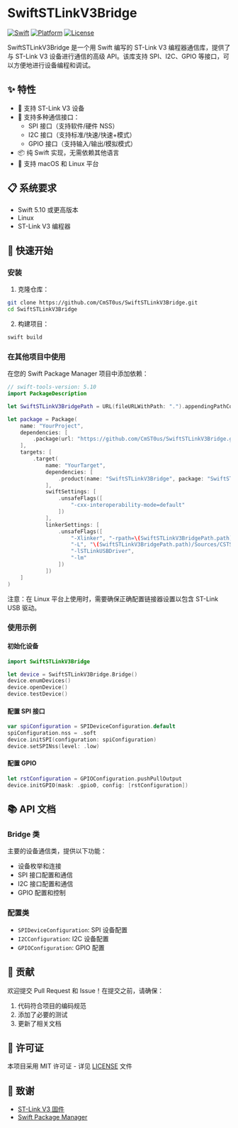 # SwiftSTLinkV3Bridge

[![Swift](https://img.shields.io/badge/Swift-5.0-orange.svg)](https://swift.org)
[![Platform](https://img.shields.io/badge/Platform-macOS%20|%20Linux-lightgrey.svg)](https://swift.org)
[![License](https://img.shields.io/badge/License-MIT-blue.svg)](LICENSE)

SwiftSTLinkV3Bridge 是一个用 Swift 编写的 ST-Link V3 编程器通信库，提供了与 ST-Link V3 设备进行通信的高级 API。该库支持 SPI、I2C、GPIO 等接口，可以方便地进行设备编程和调试。

## ✨ 特性

- 🚀 支持 ST-Link V3 设备
- 🔌 支持多种通信接口：
  - SPI 接口（支持软件/硬件 NSS）
  - I2C 接口（支持标准/快速/快速+模式）
  - GPIO 接口（支持输入/输出/模拟模式）
- 📦 纯 Swift 实现，无需依赖其他语言
- 🎯 支持 macOS 和 Linux 平台

## 📋 系统要求

- Swift 5.10 或更高版本
- Linux
- ST-Link V3 编程器

## 🚀 快速开始

### 安装

1. 克隆仓库：
```bash
git clone https://github.com/CmST0us/SwiftSTLinkV3Bridge.git
cd SwiftSTLinkV3Bridge
```

2. 构建项目：
```bash
swift build
```

### 在其他项目中使用

在您的 Swift Package Manager 项目中添加依赖：

```swift
// swift-tools-version: 5.10
import PackageDescription

let SwiftSTLinkV3BridgePath = URL(fileURLWithPath: ".").appendingPathComponent(".build/checkouts/SwiftSTLinkV3Bridge")

let package = Package(
    name: "YourProject",
    dependencies: [
        .package(url: "https://github.com/CmST0us/SwiftSTLinkV3Bridge.git", branch: "main")
    ],
    targets: [
        .target(
            name: "YourTarget",
            dependencies: [
                .product(name: "SwiftSTLinkV3Bridge", package: "SwiftSTLinkV3Bridge")
            ],
            swiftSettings: [
                .unsafeFlags([
                    "-cxx-interoperability-mode=default"
                ])
            ],
            linkerSettings: [
                .unsafeFlags([
                    "-Xlinker", "-rpath=\(SwiftSTLinkV3BridgePath.path)/Sources/CSTSWLink007/linux_x64",
                    "-L", "\(SwiftSTLinkV3BridgePath.path)/Sources/CSTSWLink007/linux_x64",
                    "-lSTLinkUSBDriver",
                    "-lm"
                ])
            ])
    ]
)
```

注意：在 Linux 平台上使用时，需要确保正确配置链接器设置以包含 ST-Link USB 驱动。

### 使用示例

#### 初始化设备

```swift
import SwiftSTLinkV3Bridge

let device = SwiftSTLinkV3Bridge.Bridge()
device.enumDevices()
device.openDevice()
device.testDevice()
```

#### 配置 SPI 接口

```swift
var spiConfiguration = SPIDeviceConfiguration.default
spiConfiguration.nss = .soft
device.initSPI(configuration: spiConfiguration)
device.setSPINss(level: .low)
```

#### 配置 GPIO

```swift
let rstConfiguration = GPIOConfiguration.pushPullOutput
device.initGPIO(mask: .gpio0, config: [rstConfiguration])
```


## 📚 API 文档

### Bridge 类

主要的设备通信类，提供以下功能：

- 设备枚举和连接
- SPI 接口配置和通信
- I2C 接口配置和通信
- GPIO 配置和控制

### 配置类

- `SPIDeviceConfiguration`: SPI 设备配置
- `I2CConfiguration`: I2C 设备配置
- `GPIOConfiguration`: GPIO 配置

## 🤝 贡献

欢迎提交 Pull Request 和 Issue！在提交之前，请确保：

1. 代码符合项目的编码规范
2. 添加了必要的测试
3. 更新了相关文档

## 📄 许可证

本项目采用 MIT 许可证 - 详见 [LICENSE](LICENSE) 文件

## 🙏 致谢

- [ST-Link V3 固件](https://www.st.com/en/development-tools/stlink-v3.html)
- [Swift Package Manager](https://swift.org/package-manager/)
